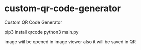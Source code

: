 # custom-qr-code-generator
Custom QR Code Generator

pip3 install qrcode
python3 main.py

image wiil be opened in image viewer also it will be saved in QR
